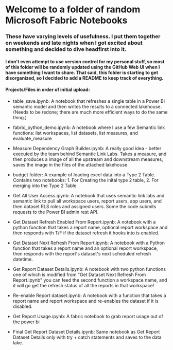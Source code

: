 # Welcome to a folder of random Microsoft Fabric Notebooks 

### These have varying levels of usefulness. I put them together on weekends and late nights when I got excited about something and decided to dive headfirst into it.

#### I don't even attempt to use version control for my personal stuff, so most of this folder will be randomly updated using the GitHub Web UI when I have something I want to share. That said, this folder is starting to get disorganized, so I decided to add a README to keep track of everything.

#### Projects/Files in order of initial upload:
- table_save.ipynb: A notebook that refreshes a single table in a Power BI semantic model and then writes the results to a connected lakehouse. (Needs to be redone; there are much more efficient ways to do the same thing.)

- fabric_python_demo.ipynb: A notebook where I use a few Semantic link functions: list workspaces, list datasets, list measures, and evaluate_measure

- Measure Dependency Graph Builder.ipynb: A really good idea - better executed by the team behind Semantic Link Labs. Takes a measure, and then produces a image of all the upstream and downstream measures, saves the image in the files of the attached lakehouse. 

- budget folder: A example of loading excel data into a Type 2 Table. Contains two notebooks: 1. For Creating the inital type 2 table, 2. For merging into the Type 2 Table

- Get All User Access.ipynb: A notebook that uses semantic link labs and semantic link to pull all workspace users, report users, app users, and then dataset RLS roles and assigned users. Some the code submits requests to the Power BI admin rest API.

- Get Dataset Refresh Enabled From Report.ipynb: A notebook with a python function that takes a report name, optional report workspace and then responds with T/F if the dataset refresh it hooks into is enabled.

- Get Dataset Next Refresh From Report.ipynb: A notebook with a Python function that takes a report name and an optional report workspace, then responds with the report's dataset's next scheduled refresh datetime.
  
- Get Report Dataset Details.ipynb: A notebook with two python functions one of which is modified from "Get Dataset Next Refresh From Report.ipynb" you can feed the second function a workspace name, and it will go get the refresh status of all the reports in that workspace!
  
- Re-enable Report dataset.ipynb: A notebook with a function that takes a report name and report workspace and re-enables the dataset if it is disabled.

- Get Report Usage.ipynb: A fabric notebook to grab report usage out of the power bi
  
- Final Get Report Dataset Details.ipynb: Same notebook as Get Report Dataset Details only with try + catch statements and saves to the data lake. 
